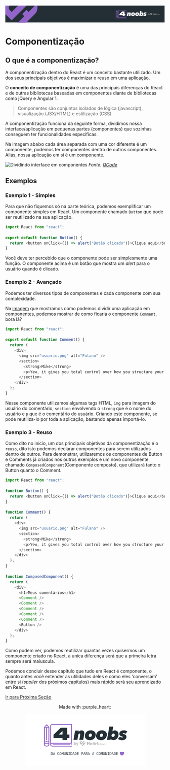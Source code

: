 <p align="center">
  <a href="https://github.com/he4rt/4noobs" target="_blank">
    <img src="../../assets/global/header-4noobs.svg">
  </a>
</p>

# Componentização

## O que é a componentização?

A componentização dentro do React é um conceito bastante utilizado. Um dos seus principais objetivos é maximizar o reuso em uma aplicação.

O **conceito de componentização** é uma das principais diferenças do React e de outras bibliotecas baseadas em componentes diante de bibliotecas como jQuery e Angular 1.

> Componentes são conjuntos isolados de lógica (javascript), visualização (JSX/HTML) e estilização (CSS).

A componentização funciona da seguinte forma, dividimos nossa interface/aplicação em pequenas partes (componentes) que sozinhas conseguem ter funcionalidades específicas.

Na imagem abaixo cada área separada com uma cor diferente é um componente, podemos ter componentes dentro de outros componentes. Aliás, nossa aplicação em si é um componente.

![Dividindo interface em componentes](https://camo.githubusercontent.com/c6c0539167806d8acd08abdfedd99cef216988f1/68747470733a2f2f69322e77702e636f6d2f7777772e71636f64652e696e2f77702d636f6e74656e742f75706c6f6164732f323031382f30372f72656163742d636f6d706f6e656e742d747265652e706e673f726573697a653d313032342532433537382673736c3d31)
_Fonte: [QCode](https://www.qcode.in/learn-react-by-creating-a-comment-app/)_

## Exemplos

### Exemplo 1 - Simples

Para que não fiquemos só na parte teórica, podemos exemplificar um componente simples em React. Um componente chamado `Button` que pode ser reutilizado na sua aplicação.

```js
import React from "react";

export default function Button() {
  return <button onClick={() => alert("Botão clicado")}>Clique aqui</button>;
}
```

Você deve ter percebido que o componente pode ser simplesmente uma função. O componente acima é um botão que mostra um _alert_ para o usuário quando é clicado.

### Exemplo 2 - Avançado

Podemos ter diversos tipos de componentes e cada componente com sua complexidade.

Na [imagem](#Dividindo-interface-em-componentes) que mostramos como podemos dividir uma aplicação em componentes, podemos mostrar de como ficaria o componente `Comment`, bora lá?

```js
import React from "react";

export default function Comment() {
  return (
    <div>
      <img src="usuario.png" alt="Fulano" />
      <section>
        <strong>Mike</strong>
        <p>Yew, it gives you total control over how you structure your app and date flow.</p>
      </section>
    </div>
  );
}
```

Nesse componente utilizamos algumas tags HTML, `img` para imagem do usuário do comentário, `section` envolvendo o `strong` que é o nome do usuário e `p` que é o comentário do usuário. Criando este componente, se pode reutiliza-lo por toda a aplicação, bastando apenas importá-lo.

### Exemplo 3 - Reuso

Como dito no inicio, um dos principais objetivos da componentização é o `reuso`, dito isto podemos declarar componentes para serem utilizados dentro de outros.
Para demonstrar, utilizaremos os componentes de Button e Comments já criados nos outros exemplos e um novo componente chamado `ComposedComponent`(Componente composto), que utilizará tanto o Button quanto o Comment.

```js
import React from "react";

function Button() {
  return <button onClick={() => alert("Botão clicado")}>Clique aqui</button>;
}

function Comment() {
  return (
    <div>
      <img src="usuario.png" alt="Fulano" />
      <section>
        <strong>Mike</strong>
        <p>Yew, it gives you total control over how you structure your app and date flow.</p>
      </section>
    </div>
  );
}

function ComposedComponent() {
  return (
    <div>
      <h1>Meus comentários</h1>
      <Comment />
      <Comment />
      <Comment />
      <Comment />
      <Comment />
      <Button />
    </div>
  );
}
```

Como podem ver, podemos reutilizar quantas vezes quisermos um componente criado no React, a unica diferença será que a primeira letra sempre será maiuscula.

Podemos concluir desse capítulo que tudo em React é componente, o quanto antes você entender as utilidades deles e como eles 'conversam' entre si (_spoiler_ dos próximos capítulos) mais rápido será seu aprendizado em React.

[Ir para Próxima Seção](./4-JSX%20e%20Babel.md)

<p align="center">Made with :purple_heart:</p>

<p align="center">
  <a href="https://github.com/he4rt/4noobs" target="_blank">
    <img src="../../assets/global/footer-4noobs.svg" width="380">
  </a>
</p>
